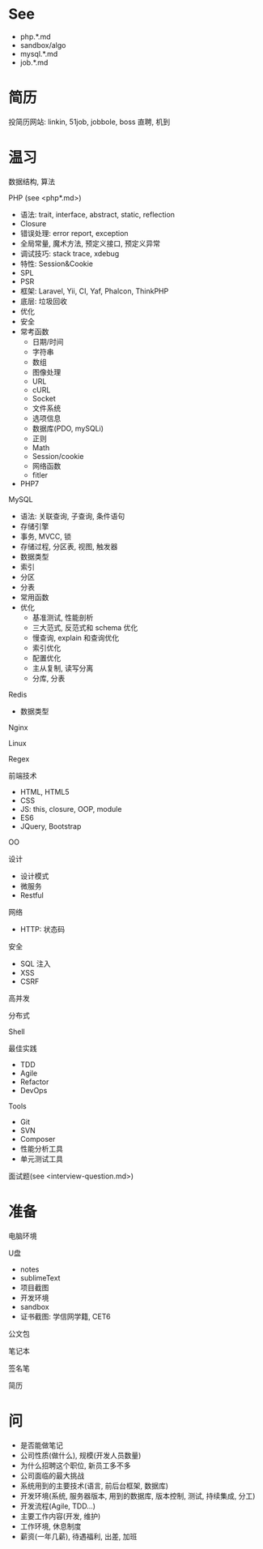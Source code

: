# See
- php.*.md
- sandbox/algo
- mysql.*.md
- job.*.md

# 简历

投简历网站: linkin, 51job, jobbole, boss 直聘, 机到

# 温习

数据结构, 算法

PHP (see <php*.md>)
- 语法: trait, interface, abstract, static, reflection
- Closure
- 错误处理: error report, exception
- 全局常量, 魔术方法, 预定义接口, 预定义异常
- 调试技巧: stack trace, xdebug
- 特性: Session&Cookie
- SPL
- PSR
- 框架: Laravel, Yii, CI, Yaf, Phalcon, ThinkPHP
- 底层: 垃圾回收
- 优化
- 安全
- 常考函数
    + 日期/时间
    + 字符串
    + 数组
    + 图像处理
    + URL
    + cURL
    + Socket
    + 文件系统
    + 选项信息
    + 数据库(PDO, mySQLi)
    + 正则
    + Math
    + Session/cookie
    + 网络函数
    + fitler
- PHP7

MySQL
- 语法: 关联查询, 子查询, 条件语句
- 存储引擎
- 事务, MVCC, 锁
- 存储过程, 分区表, 视图, 触发器
- 数据类型
- 索引
- 分区
- 分表
- 常用函数
- 优化
    + 基准测试, 性能剖析
    + 三大范式, 反范式和 schema 优化
    + 慢查询, explain 和查询优化
    + 索引优化
    + 配置优化
    - 主从复制, 读写分离
    - 分库, 分表

Redis
- 数据类型

Nginx

Linux

Regex

前端技术
- HTML, HTML5
- CSS
- JS: this, closure, OOP, module
- ES6
- JQuery, Bootstrap

OO

设计
- 设计模式
- 微服务
- Restful

网络
- HTTP: 状态码

安全
- SQL 注入
- XSS
- CSRF

高并发

分布式

Shell

最佳实践
- TDD
- Agile
- Refactor
- DevOps

Tools
- Git
- SVN
- Composer
- 性能分析工具
- 单元测试工具

面试题(see <interview-question.md>)

# 准备
电脑环境

U盘
- notes
- sublimeText
- 项目截图
- 开发环境
- sandbox
- 证书截图: 学信网学籍, CET6

公文包

笔记本

签名笔

简历

# 问
- 是否能做笔记
- 公司性质(做什么), 规模(开发人员数量)
- 为什么招聘这个职位, 新员工多不多
- 公司面临的最大挑战
- 系统用到的主要技术(语言, 前后台框架, 数据库)
- 开发环境(系统, 服务器版本, 用到的数据库, 版本控制, 测试, 持续集成, 分工)
- 开发流程(Agile, TDD...)
- 主要工作内容(开发, 维护)
- 工作环境, 休息制度
- 薪资(一年几薪), 待遇福利, 出差, 加班